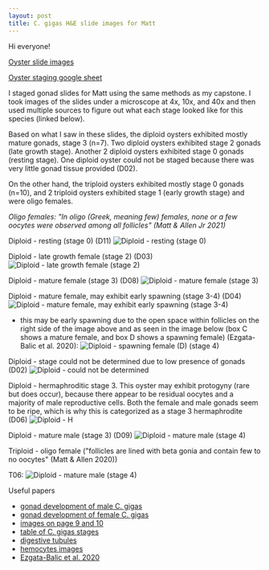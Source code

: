 ```yaml
---
layout: post
title: C. gigas H&E slide images for Matt
---
```

Hi everyone!

[Oyster slide images](https://drive.google.com/drive/folders/16TO3-1beDiOUhpmIE1NrAnbg3lo8JmOg?usp=sharing)

[Oyster staging google sheet](https://docs.google.com/spreadsheets/d/1fqYHdkFAxkhkaCjyz1m-wtLuHCWAQXIDzCgza5Ya_9I/edit?usp=sharing)

I staged gonad slides for Matt using the same methods as my capstone. I took 
images of the slides under a microscope at 4x, 10x, and 40x and then used multiple 
sources to figure out what each stage looked like for this species (linked below). 

Based on what I saw in these slides, the diploid oysters exhibited mostly mature gonads, stage 3 (n=7). Two diploid oysters exhibited stage 2 gonads (late growth stage). Another 2 diploid oysters exhibited stage 0 gonads (resting stage). One diploid oyster could not be staged because there was very little gonad tissue provided (D02). 

On the other hand, the triploid oysters exhibited mostly stage 0 gonads (n=10), and 2 triploid oysters exhibited stage 1 (early growth stage) and were oligo females.

*Oligo females: "In oligo (Greek, meaning few) females, none or a few oocytes were observed among all
follicles" (Matt & Allen Jr 2021)*


Diploid - resting (stage 0) (D11)
![Diploid - resting (stage 0)](https://raw.githubusercontent.com/drlawson/drlawson.github.io/master/images/D11_10x.jpg "Diploid resting")

Diploid - late growth female (stage 2) (D03)                  
![Diploid - late growth female (stage 2)](https://raw.githubusercontent.com/drlawson/drlawson.github.io/master/images/D03_10x.jpg "Diploid late growth")  

Diploid - mature female (stage 3) (D08)
![Diploid - mature female (stage 3)](https://raw.githubusercontent.com/drlawson/drlawson.github.io/master/images/D08_10x_a.jpg "Diploid mature")

Diploid - mature female, may exhibit early spawning (stage 3-4) (D04)
![Diploid - mature female, may exhibit early spawning (stage 3-4)](https://raw.githubusercontent.com/drlawson/drlawson.github.io/master/images/D04_10x.jpg "Diploid early spawning")

- this may be early spawning due to the open space within follicles on the right side of the image above and as seen in the image below (box C shows a mature female, and box D shows a spawning female) (Ezgata-Balic et al. 2020): 
![Diploid - spawning female (D) (stage 4)](https://raw.githubusercontent.com/drlawson/drlawson.github.io/master/images/Histology-of-gonad-development-stages-of-females-of-Crassostrea-gigas-A-early-active.jpg "Diploid early spawning")

Diploid - stage could not be determined due to low presence of gonads  (D02)
![Diploid - could not be determined](https://raw.githubusercontent.com/drlawson/drlawson.github.io/master/images/D02_10x%20(1).jpg "Diploid NA")

Diploid - hermaphroditic stage 3. This oyster may exhibit protogyny (rare but does occur), because there appear to be residual oocytes and a majority of male reproductive cells. Both the female and male gonads seem to be ripe, which is why this is categorized as a stage 3 hermaphrodite (D06)
![Diploid - H](https://raw.githubusercontent.com/drlawson/drlawson.github.io/master/images/D06_10x%20(3).jpg "Diploid H")

Diploid - mature male (stage 3) (D09)
![Diploid - mature male (stage 4)](https://raw.githubusercontent.com/drlawson/drlawson.github.io/master/images/D09_40x_b%20(1).jpg "Diploid mature male")



Triploid - oligo female ("follicles are lined with beta gonia and contain few to no oocytes" (Matt & Allen 2020)) 

T06: 
![Diploid - mature male (stage 4)]( )



Useful papers
- [gonad development of male C. gigas](https://www.researchgate.net/figure/Histology-of-gonad-development-stages-of-males-of-Crassostrea-gigas-A-early-active_fig3_340952942)
- [gonad development of female C. gigas](https://www.researchgate.net/figure/Histology-of-gonad-development-stages-of-females-of-Crassostrea-gigas-A-early-active_fig2_340952942)
- [images on page 9 and 10](http://citeseerx.ist.psu.edu/viewdoc/download?doi=10.1.1.323.3279&rep=rep1&type=pdf)
- [table of C. gigas stages](https://www.sciencedirect.com/science/article/pii/S0044848608004134?casa_token=TZB8M_iCI5gAAAAA:8DExseaMxbYgIxoV5QhTovY4b22Jnpb1cdPGBr81WHrFzGriPdzbCZ-H15LjRSbFV3mw26ngsQ#bib23)
- [digestive tubules](https://www.pnas.org/content/113/9/2430)  
- [hemocytes images](https://www.google.com/search?q=hemocytes+in+bivalves+histology&tbm=isch&ved=2ahUKEwiLg5r4xOfzAhXJCTQIHdosD48Q2-cCegQIABAA&oq=hemocytes+in+bivalves+histology&gs_lcp=CgNpbWcQAzoHCCMQ7wMQJ1DnNFiwRGDbRmgAcAB4AIABggGIAb8FkgEDOS4xmAEAoAEBqgELZ3dzLXdpei1pbWfAAQE&sclient=img&ei=Lqx3YYu0FsmT0PEP2tm8-Ag&bih=764&biw=1388#imgrc=hb9YOX6JtqYUqM)
- [Ezgata-Balic et al. 2020](https://www.researchgate.net/publication/340952942_Reproductive_cycle_of_the_non-native_Pacific_oyster_Crassostrea_gigas_in_the_Adriatic_Sea)